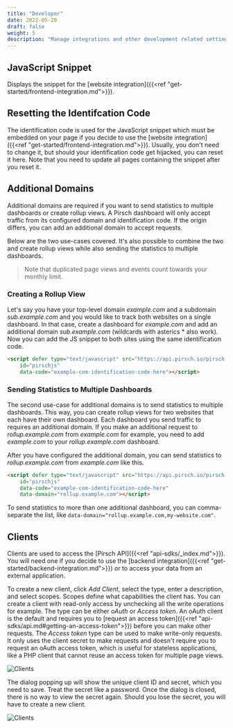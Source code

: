 ```yaml
---
title: "Developer"
date: 2022-05-20
draft: false
weight: 5
description: "Manage integrations and other development related settings."
---
```


## JavaScript Snippet

Displays the snippet for the [website integration]({{<ref "get-started/frontend-integration.md">}}).

## Resetting the Identifcation Code

The identification code is used for the JavaScript snippet which must be embedded on your page if you decide to use the [website integration]({{<ref "get-started/frontend-integration.md">}}). Usually, you don't need to change it, but should your identification code get hijacked, you can reset it here. Note that you need to update all pages containing the snippet after you reset it.

## Additional Domains

Additional domains are required if you want to send statistics to multiple dashboards or create rollup views. A Pirsch dashboard will only accept traffic from its configured domain and identification code. If the origin differs, you can add an additional domain to accept requests.

Below are the two use-cases covered. It's also possible to combine the two and create rollup views while also sending the statistics to multiple dashboards.

> Note that duplicated page views and events count towards your monthly limit.

### Creating a Rollup View

Let's say you have your top-level domain *example.com* and a subdomain *sub.example.com* and you would like to track both websites on a single dashboard. In that case, create a dashboard for *example.com* and add an additional domain *sub.example.com* (wildcards with asterics * also work). Now you can add the JS snippet to both sites using the same identification code.

```html
<script defer type="text/javascript" src="https://api.pirsch.io/pirsch.js" 
    id="pirschjs" 
    data-code="example-com-identification-code-here"></script>
```

### Sending Statistics to Multiple Dashboards

The second use-case for additional domains is to send statistics to multiple dashboards. This way, you can create rollup views for two websites that each have their own dashboard. Each dashboard you send traffic to requires an additional domain. If you make an additional request to *rollup.example.com* from *example.com* for example, you need to add *example.com* to your *rollup.example.com* dashboard.

After you have configured the additional domain, you can send statistics to *rollup.example.com* from *example.com* like this.

```html
<script defer type="text/javascript" src="https://api.pirsch.io/pirsch.js" 
    id="pirschjs" 
    data-code="example-com-identification-code-here"
    data-domain="rollup.example.com"></script>
```

To send statistics to more than one additional dashboard, you can comma-separate the list, like `data-domain="rollup.example.com,my-website.com"`.

## Clients

Clients are used to access the [Pirsch API]({{<ref "api-sdks/_index.md">}}). You will need one if you decide to use the [backend integration]({{<ref "get-started/backend-integration.md">}}) or to access your data from an external application.

To create a new client, click *Add Client*, select the type, enter a description, and select scopes. Scopes define what capabilities the client has. You can create a client with read-only access by unchecking all the write operations for example. The type can be either *oAuth* or *Access token*. An oAuth client is the default and requires you to [request an access token]({{<ref "api-sdks/api.md#getting-an-access-token">}}) before you can make other requests. The *Access token* type can be used to make write-only requests. It only uses the client secret to make requests and doesn't require you to request an oAuth access token, which is useful for stateless applications, like a PHP client that cannot reuse an access token for multiple page views.

![Clients](/dashboard/create-client.png)

The dialog popping up will show the unique client ID and secret, which you need to save. Treat the secret like a password. Once the dialog is closed, there is no way to view the secret again. Should you lose the secret, you will have to create a new client.

![Clients](/dashboard/settings-client.png)
